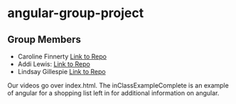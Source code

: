 # angular-group-project

## Group Members
- Caroline Finnerty [Link to Repo](https://github.com/s529428)
- Addi Lewis: [Link to Repo](https://github.com/Adalida-Lewis?tab=repositories)
- Lindsay Gillespie [Link to Repo](https://github.com/LinGill21)

Our videos go over index.html.
The inClassExampleComplete is an example of angular for a shopping list left in for additional information on angular.
